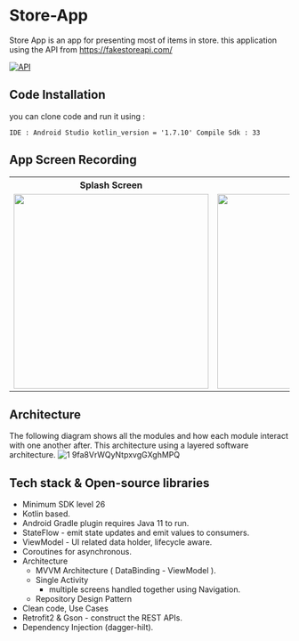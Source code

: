 # Store-App
Store App is an app for presenting most of items in store. this application using the API from https://fakestoreapi.com/

[![API](https://img.shields.io/badge/API-26%2B-brightgreen.svg?style=flat)](https://android-arsenal.com/api?level=26)

## Code Installation

you can clone code and run it using :

``
  IDE : Android Studio
  kotlin_version = '1.7.10'
  Compile Sdk : 33
``

## App Screen Recording
 <table>
  <tr>
    <th>Splash Screen</th>
    <th>Home</th>
    <th>Product Details 1</th>
    <th>Product Details 2</th>
    <th>Connection </th>
  </tr>
  <tr>
    <td><img src="https://user-images.githubusercontent.com/72816466/209556665-8a0e1306-9ce3-4f35-9b44-7e8c63c1c620.jpg" width="350"></td>
    <td><img src="https://user-images.githubusercontent.com/72816466/209556681-73123fde-9569-4d91-aa92-1bdfda63d2f7.jpg" width="350"></td>
    <td><img src="https://user-images.githubusercontent.com/72816466/209556701-4e6f0f45-1538-46f6-ab89-1be4dfce1b32.jpg" width="350"></td>
    <td><img src="https://user-images.githubusercontent.com/72816466/209556707-529c0d0b-f51a-448c-afbb-406085e04ce1.jpg" width="350"></td>
    <td><img src="https://user-images.githubusercontent.com/72816466/209557115-14c83f44-6f14-4619-ad30-0cb4deed1c99.jpg" width="350"></td>
  </tr>
</table> 

## Architecture
The following diagram shows all the modules and how each module interact with one another after. This architecture using a layered software architecture. 
![1 9fa8VrWQyNtpxvgGXghMPQ](https://user-images.githubusercontent.com/72816466/202196876-39bb8b5d-aa81-4693-8a5e-b1b588133975.jpeg)

## Tech stack & Open-source libraries
- Minimum SDK level 26
- Kotlin based.
- Android Gradle plugin requires Java 11 to run.
- StateFlow - emit state updates and emit values to consumers.
- ViewModel - UI related data holder, lifecycle aware.
- Coroutines for asynchronous.
- Architecture
    - MVVM Architecture ( DataBinding - ViewModel ).
    - Single Activity
       - multiple screens handled together using Navigation.
    - Repository Design Pattern
- Clean code, Use Cases
- Retrofit2 & Gson - construct the REST APIs.
- Dependency Injection (dagger-hilt).
